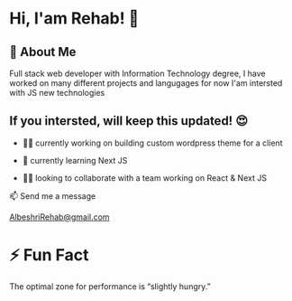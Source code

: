 
# Hi, I'am Rehab! 👋


## 🚀 About Me
Full stack web developer with Information Technology degree, I have worked on many different projects and langugages for now I'am intersted with JS new technologies


## If you intersted, will keep this updated! 😍
- 👩‍💻 currently working on building custom wordpress theme for a client

- 🧠 currently learning Next JS 

- 👯‍♀️ looking to collaborate with a team working on React & Next JS


📫 Send me a message

AlbeshriRehab@gmail.com

# ⚡️ Fun Fact 

The optimal zone for performance is “slightly hungry.”



<!--
**Rehab26/Rehab26** is a ✨ _special_ ✨ repository because its `README.md` (this file) appears on your GitHub profile.

Here are some ideas to get you started:

- 🔭 I’m currently working on ...
- 🌱 I’m currently learning ...
- 👯 I’m looking to collaborate on ...
- 🤔 I’m looking for help with ...
- 💬 Ask me about ...
- 📫 How to reach me: ...
- 😄 Pronouns: ...
- ⚡ Fun fact: ...
-->
